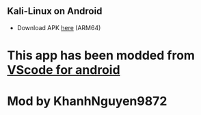 ## Kali-Linux on Android
- Download APK [here](https://github.com/KhanhNguyen9872/Kali-Linux_Android/releases/download/apk/Kali-Linux_arm64_KhanhNguyen9872.apk) (ARM64)

# This app has been modded from [VScode for android](https://play.google.com/store/apps/details?id=dev.environment.VScode_Paid&hl=en_US)
# Mod by KhanhNguyen9872
